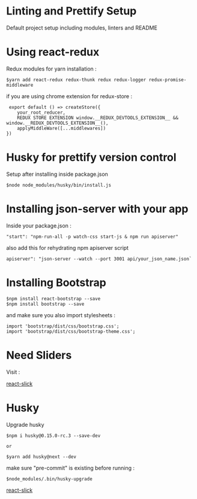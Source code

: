 # Linting and Prettify Setup

Default project setup including modules, linters and README

# Using react-redux

Redux modules for yarn installation :

```
$yarn add react-redux redux-thunk redux redux-logger redux-promise-middleware
```

if you are using chrome extension for redux-store :

```
 export default () => createStore({
    your_root_reducer,
    REDUX STORE EXTENSION window.__REDUX_DEVTOOLS_EXTENSION__ && window.__REDUX_DEVTOOLS_EXTENSION__(),
    applyMiddleWare([...middlewares])
})
```

# Husky for prettify version control

Setup after installing inside package.json

```
$node node_modules/husky/bin/install.js
```

# Installing json-server with your app

Inside your package.json :

```
"start": "npm-run-all -p watch-css start-js & npm run apiserver"
```

also add this for rehydrating npm apiserver script

```
apiserver": "json-server --watch --port 3001 api/your_json_name.json`
```

# Installing Bootstrap

```
$npm install react-bootstrap --save
$npm install bootstrap --save
```

and make sure you also import stylesheets :

```
import 'bootstrap/dist/css/bootstrap.css';
import 'bootstrap/dist/css/bootstrap-theme.css';
```

# Need Sliders

Visit :

[react-slick](https://github.com/akiran/react-slick)

# Husky

Upgrade husky

```
$npm i husky@0.15.0-rc.3 --save-dev

or

$yarn add husky@next --dev
```

make sure "pre-commit" is existing before running :

```
$node_modules/.bin/husky-upgrade
```

[react-slick](https://github.com/akiran/react-slick)
